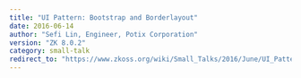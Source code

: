 ```yaml
---
title: "UI Pattern: Bootstrap and Borderlayout"
date: 2016-06-14
author: "Sefi Lin, Engineer, Potix Corporation"
version: "ZK 8.0.2"
category: small-talk
redirect_to: "https://www.zkoss.org/wiki/Small_Talks/2016/June/UI_Pattern_:_Bootstrap_and_Borderlayout"
---
```

